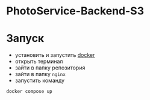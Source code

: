 # PhotoService-Backend-S3

# Запуск
- установить и запустить [docker](https://docs.docker.com/engine/install/)
- открыть терминал
- зайти в папку репозитория
- зайти в папку `nginx`
- запустить команду 
```commandline
docker compose up
   ```
